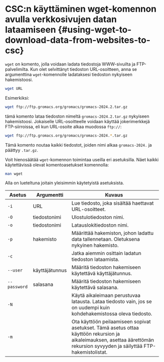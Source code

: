 # CSC:n käyttäminen wget-komennon avulla verkkosivujen datan lataamiseen {#using-wget-to-download-data-from-websites-to-csc}

`wget` on komento, jolla voidaan ladata tiedostoja WWW-sivuilta ja FTP-palvelimilta. Kun olet selvittänyt tiedoston URL-osoitteen, anna se argumenttina `wget`-komennolle ladataksesi tiedoston nykyiseen hakemistoosi.

```bash
wget URL
```

Esimerkiksi:

```bash
wget ftp://ftp.gromacs.org/gromacs/gromacs-2024.2.tar.gz
```

tämä komento lataa tiedoston nimeltä `gromacs-2024.2.tar.gz` nykyiseen hakemistoosi.
Jokaiselle URL-osoitteelle voidaan käyttää jokerimerkkejä FTP-siirroissa, eli kun URL-osoite alkaa muodossa `ftp://`:

```bash
wget ftp://ftp.gromacs.org/gromacs/gromacs-2024.*.tar.gz
```

Tämä komento noutaa kaikki tiedostot, joiden nimi alkaa `gromacs-2024.` ja päättyy `.tar.gz`.

Voit hienosäätää `wget`-komennon toimintaa useilla eri asetuksilla. Näet kaikki käytettävissä olevat komentoasetukset komennolla:

```bash
man wget
```

Alla on lueteltuna joitain yleisimmin käytetyistä asetuksista.

|Asetus       |Argumentti  |Kuvaus  |
|-------------|------------|--------|
|`-i`         |URL         |Lue tiedosto, joka sisältää haettavat URL-osoitteet.|
|`-O`         |tiedostonimi|Ulostulotiedoston nimi.|
|`-o`         |tiedostonimi|Latauslokitiedoston nimi.|
|`-p`         |hakemisto   |Määrittää hakemiston, johon ladattu data tallennetaan. Oletuksena nykyinen hakemisto.|
|`-c`         |            |Jatka aiemmin osittain ladatun tiedoston lataamista.|
|`--user`     |käyttäjätunnus|Määritä tiedoston hakemiseen käytettävä käyttäjätunnus.|
|`--password` |salasana    |Määritä tiedoston hakemiseen käytettävä salasana.|
|`-N`         |            |Käytä aikaleimaan perustuvaa latausta. Lataa tiedosto vain, jos se on uudempi kuin kohdehakemistossa oleva tiedosto.|
|`-m`         |            |Ota käyttöön peilaamiseen sopivat asetukset. Tämä asetus ottaa käyttöön rekursion ja aikaleimauksen, asettaa äärettömän rekursion syvyyden ja säilyttää FTP-hakemistolistat.|